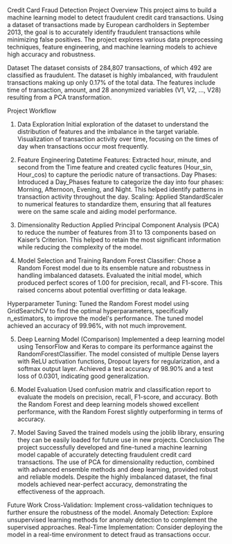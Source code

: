 Credit Card Fraud Detection Project
Overview
This project aims to build a machine learning model to detect fraudulent credit card transactions. Using a dataset of transactions made by European cardholders in September 2013, the goal is to accurately identify fraudulent transactions while minimizing false positives. The project explores various data preprocessing techniques, feature engineering, and machine learning models to achieve high accuracy and robustness.

Dataset
The dataset consists of 284,807 transactions, of which 492 are classified as fraudulent. The dataset is highly imbalanced, with fraudulent transactions making up only 0.17% of the total data. The features include time of transaction, amount, and 28 anonymized variables (V1, V2, ..., V28) resulting from a PCA transformation.

Project Workflow
1. Data Exploration
Initial exploration of the dataset to understand the distribution of features and the imbalance in the target variable.
Visualization of transaction activity over time, focusing on the times of day when transactions occur most frequently.

2. Feature Engineering
Datetime Features: Extracted hour, minute, and second from the Time feature and created cyclic features (Hour_sin, Hour_cos) to capture the periodic nature of transactions.
Day Phases: Introduced a Day_Phases feature to categorize the day into four phases: Morning, Afternoon, Evening, and Night. This helped identify patterns in transaction activity throughout the day.
Scaling: Applied StandardScaler to numerical features to standardize them, ensuring that all features were on the same scale and aiding model performance.

3. Dimensionality Reduction
Applied Principal Component Analysis (PCA) to reduce the number of features from 31 to 13 components based on Kaiser’s Criterion. This helped to retain the most significant information while reducing the complexity of the model.

4. Model Selection and Training
Random Forest Classifier:
Chose a Random Forest model due to its ensemble nature and robustness in handling imbalanced datasets.
Evaluated the initial model, which produced perfect scores of 1.00 for precision, recall, and F1-score. This raised concerns about potential overfitting or data leakage.

Hyperparameter Tuning:
Tuned the Random Forest model using GridSearchCV to find the optimal hyperparameters, specifically n_estimators, to improve the model's performance.
The tuned model achieved an accuracy of 99.96%, with not much improvement.

5. Deep Learning Model (Comparison)
Implemented a deep learning model using TensorFlow and Keras to compare its performance against the RandomForestClassifier.
The model consisted of multiple Dense layers with ReLU activation functions, Dropout layers for regularization, and a softmax output layer.
Achieved a test accuracy of 98.90% and a test loss of 0.0301, indicating good generalization.

6. Model Evaluation
Used confusion matrix and classification report to evaluate the models on precision, recall, F1-score, and accuracy.
Both the Random Forest and deep learning models showed excellent performance, with the Random Forest slightly outperforming in terms of accuracy.

7. Model Saving
Saved the trained models using the joblib library, ensuring they can be easily loaded for future use in new projects.
Conclusion
The project successfully developed and fine-tuned a machine learning model capable of accurately detecting fraudulent credit card transactions. The use of PCA for dimensionality reduction, combined with advanced ensemble methods and deep learning, provided robust and reliable models. Despite the highly imbalanced dataset, the final models achieved near-perfect accuracy, demonstrating the effectiveness of the approach.

Future Work
Cross-Validation: Implement cross-validation techniques to further ensure the robustness of the model.
Anomaly Detection: Explore unsupervised learning methods for anomaly detection to complement the supervised approaches.
Real-Time Implementation: Consider deploying the model in a real-time environment to detect fraud as transactions occur.
